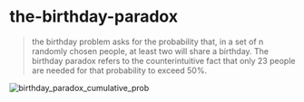 # the-birthday-paradox

> the birthday problem asks for the probability that, in a set of n randomly chosen people, at least two will share a birthday. The birthday paradox refers to the counterintuitive fact that only 23 people are needed for that probability to exceed 50%.

![birthday_paradox_cumulative_prob](https://github.com/user-attachments/assets/59db21ff-2efa-4624-ac45-2189768324a3)

